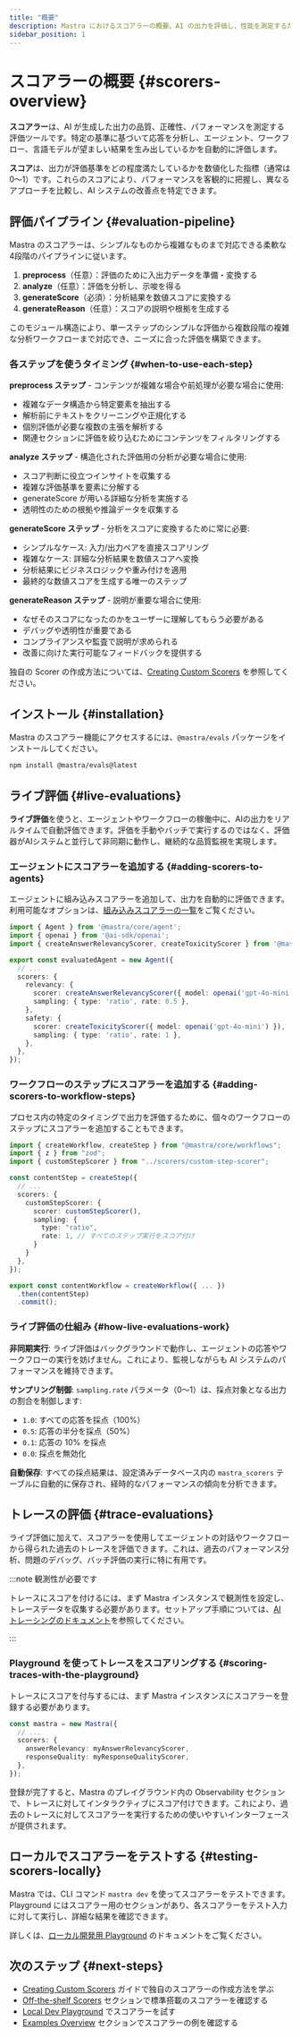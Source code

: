 ```yaml
---
title: "概要"
description: Mastra におけるスコアラーの概要。AI の出力を評価し、性能を測定するための機能を詳しく解説します。
sidebar_position: 1
---
```


# スコアラーの概要 \{#scorers-overview\}

**スコアラー**は、AI が生成した出力の品質、正確性、パフォーマンスを測定する評価ツールです。特定の基準に基づいて応答を分析し、エージェント、ワークフロー、言語モデルが望ましい結果を生み出しているかを自動的に評価します。

**スコア**は、出力が評価基準をどの程度満たしているかを数値化した指標（通常は 0〜1）です。これらのスコアにより、パフォーマンスを客観的に把握し、異なるアプローチを比較し、AI システムの改善点を特定できます。

## 評価パイプライン \{#evaluation-pipeline\}

Mastra のスコアラーは、シンプルなものから複雑なものまで対応できる柔軟な4段階のパイプラインに従います。

1. **preprocess**（任意）：評価のために入出力データを準備・変換する
2. **analyze**（任意）：評価を分析し、示唆を得る
3. **generateScore**（必須）：分析結果を数値スコアに変換する
4. **generateReason**（任意）：スコアの説明や根拠を生成する

このモジュール構造により、単一ステップのシンプルな評価から複数段階の複雑な分析ワークフローまで対応でき、ニーズに合った評価を構築できます。

### 各ステップを使うタイミング \{#when-to-use-each-step\}

**preprocess ステップ** - コンテンツが複雑な場合や前処理が必要な場合に使用:

* 複雑なデータ構造から特定要素を抽出する
* 解析前にテキストをクリーニングや正規化する
* 個別評価が必要な複数の主張を解析する
* 関連セクションに評価を絞り込むためにコンテンツをフィルタリングする

**analyze ステップ** - 構造化された評価用の分析が必要な場合に使用:

* スコア判断に役立つインサイトを収集する
* 複雑な評価基準を要素に分解する
* generateScore が用いる詳細な分析を実施する
* 透明性のための根拠や推論データを収集する

**generateScore ステップ** - 分析をスコアに変換するために常に必要:

* シンプルなケース: 入力/出力ペアを直接スコアリング
* 複雑なケース: 詳細な分析結果を数値スコアへ変換
* 分析結果にビジネスロジックや重み付けを適用
* 最終的な数値スコアを生成する唯一のステップ

**generateReason ステップ** - 説明が重要な場合に使用:

* なぜそのスコアになったのかをユーザーに理解してもらう必要がある
* デバッグや透明性が重要である
* コンプライアンスや監査で説明が求められる
* 改善に向けた実行可能なフィードバックを提供する

独自の Scorer の作成方法については、[Creating Custom Scorers](/docs/scorers/custom-scorers) を参照してください。

## インストール \{#installation\}

Mastra のスコアラー機能にアクセスするには、`@mastra/evals` パッケージをインストールしてください。

```bash copy
npm install @mastra/evals@latest
```

## ライブ評価 \{#live-evaluations\}

**ライブ評価**を使うと、エージェントやワークフローの稼働中に、AIの出力をリアルタイムで自動評価できます。評価を手動やバッチで実行するのではなく、評価器がAIシステムと並行して非同期に動作し、継続的な品質監視を実現します。

### エージェントにスコアラーを追加する \{#adding-scorers-to-agents\}

エージェントに組み込みスコアラーを追加して、出力を自動的に評価できます。利用可能なオプションは、[組み込みスコアラーの一覧](/docs/scorers/off-the-shelf-scorers)をご覧ください。

```typescript filename="src/mastra/agents/evaluated-agent.ts" showLineNumbers copy
import { Agent } from '@mastra/core/agent';
import { openai } from '@ai-sdk/openai';
import { createAnswerRelevancyScorer, createToxicityScorer } from '@mastra/evals/scorers/llm';

export const evaluatedAgent = new Agent({
  // ...
  scorers: {
    relevancy: {
      scorer: createAnswerRelevancyScorer({ model: openai('gpt-4o-mini') }),
      sampling: { type: 'ratio', rate: 0.5 },
    },
    safety: {
      scorer: createToxicityScorer({ model: openai('gpt-4o-mini') }),
      sampling: { type: 'ratio', rate: 1 },
    },
  },
});
```

### ワークフローのステップにスコアラーを追加する \{#adding-scorers-to-workflow-steps\}

プロセス内の特定のタイミングで出力を評価するために、個々のワークフローのステップにスコアラーを追加することもできます。

```typescript filename="src/mastra/workflows/content-generation.ts" showLineNumbers copy
import { createWorkflow, createStep } from "@mastra/core/workflows";
import { z } from "zod";
import { customStepScorer } from "../scorers/custom-step-scorer";

const contentStep = createStep({
  // ...
  scorers: {
    customStepScorer: {
      scorer: customStepScorer(),
      sampling: {
        type: "ratio",
        rate: 1, // すべてのステップ実行をスコア付け
      }
    }
  },
});

export const contentWorkflow = createWorkflow({ ... })
  .then(contentStep)
  .commit();
```

### ライブ評価の仕組み \{#how-live-evaluations-work\}

**非同期実行**: ライブ評価はバックグラウンドで動作し、エージェントの応答やワークフローの実行を妨げません。これにより、監視しながらも AI システムのパフォーマンスを維持できます。

**サンプリング制御**: `sampling.rate` パラメータ（0〜1）は、採点対象となる出力の割合を制御します:

* `1.0`: すべての応答を採点（100%）
* `0.5`: 応答の半分を採点（50%）
* `0.1`: 応答の 10% を採点
* `0.0`: 採点を無効化

**自動保存**: すべての採点結果は、設定済みデータベース内の `mastra_scorers` テーブルに自動的に保存され、経時的なパフォーマンスの傾向を分析できます。

## トレースの評価 \{#trace-evaluations\}

ライブ評価に加えて、スコアラーを使用してエージェントの対話やワークフローから得られた過去のトレースを評価できます。これは、過去のパフォーマンス分析、問題のデバッグ、バッチ評価の実行に特に有用です。

:::note 観測性が必要です

トレースにスコアを付けるには、まず Mastra インスタンスで観測性を設定し、トレースデータを収集する必要があります。セットアップ手順については、[AI トレーシングのドキュメント](/docs/observability/ai-tracing/overview)を参照してください。

:::

### Playground を使ってトレースをスコアリングする \{#scoring-traces-with-the-playground\}

トレースにスコアを付与するには、まず Mastra インスタンスにスコアラーを登録する必要があります。

```typescript
const mastra = new Mastra({
  // ...
  scorers: {
    answerRelevancy: myAnswerRelevancyScorer,
    responseQuality: myResponseQualityScorer,
  },
});
```

登録が完了すると、Mastra のプレイグラウンド内の Observability セクションで、トレースに対してインタラクティブにスコア付けできます。これにより、過去のトレースに対してスコアラーを実行するための使いやすいインターフェースが提供されます。

## ローカルでスコアラーをテストする \{#testing-scorers-locally\}

Mastra では、CLI コマンド `mastra dev` を使ってスコアラーをテストできます。Playground にはスコアラー用のセクションがあり、各スコアラーをテスト入力に対して実行し、詳細な結果を確認できます。

詳しくは、[ローカル開発用 Playground](/docs/getting-started/local-dev-playground) のドキュメントをご覧ください。

## 次のステップ \{#next-steps\}

* [Creating Custom Scorers](/docs/scorers/custom-scorers) ガイドで独自のスコアラーの作成方法を学ぶ
* [Off-the-shelf Scorers](/docs/scorers/off-the-shelf-scorers) セクションで標準搭載のスコアラーを確認する
* [Local Dev Playground](/docs/getting-started/local-dev-playground) でスコアラーを試す
* [Examples Overview](/docs/examples) セクションでスコアラーの例を確認する